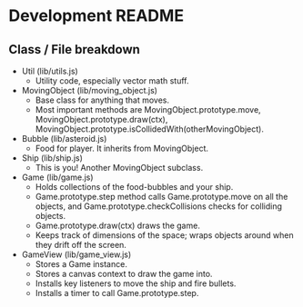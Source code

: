 # Development README

## Class / File breakdown
  - Util (lib/utils.js)
    - Utility code, especially vector math stuff.
  - MovingObject (lib/moving_object.js)
    - Base class for anything that moves.
    - Most important methods are MovingObject.prototype.move, MovingObject.prototype.draw(ctx), MovingObject.prototype.isCollidedWith(otherMovingObject).
  - Bubble (lib/asteroid.js)
    - Food for player. It inherits from MovingObject.
  - Ship (lib/ship.js)
    - This is you! Another MovingObject subclass.
  - Game (lib/game.js)
    - Holds collections of the food-bubbles and your ship.
    - Game.prototype.step method calls Game.prototype.move on all the objects, and Game.prototype.checkCollisions checks for colliding objects.
    - Game.prototype.draw(ctx) draws the game.
    - Keeps track of dimensions of the space; wraps objects around when they drift off the screen.
  - GameView (lib/game_view.js)
    - Stores a Game instance.
    - Stores a canvas context to draw the game into.
    - Installs key listeners to move the ship and fire bullets.
    - Installs a timer to call Game.prototype.step.
